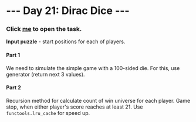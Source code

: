 # --- Day 21: Dirac Dice ---

### Click [me](https://adventofcode.com/2021/day/21) to open the task.

**Input puzzle** - start positions for each of players.

#### Part 1
We need to simulate the simple game with a 100-sided die.
For this, use generator (return next 3 values).

#### Part 2
Recursion method for calculate count of win universe for each player. 
Game stop, when either player's score reaches at least 21.
Use ```functools.lru_cache``` for speed up.